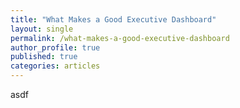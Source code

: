 ```yaml
---
title: "What Makes a Good Executive Dashboard"
layout: single
permalink: /what-makes-a-good-executive-dashboard
author_profile: true
published: true
categories: articles
---
```


asdf